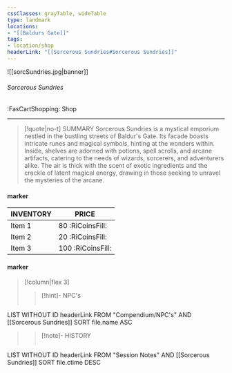 ```yaml
---
cssClasses: grayTable, wideTable
type: landmark
locations:
- "[[Baldurs Gate]]"
tags:
- location/shop
headerLink: "[[Sorcerous Sundries#Sorcerous Sundries]]"
---
```


![[sorcSundries.jpg|banner]]
###### Sorcerous Sundries
<span class="sub2">:FasCartShopping: Shop</span>
___

> [!quote|no-t] SUMMARY
>Sorcerous Sundries is a mystical emporium nestled in the bustling streets of Baldur's Gate. Its facade boasts intricate runes and magical symbols, hinting at the wonders within. Inside, shelves are adorned with potions, spell scrolls, and arcane artifacts, catering to the needs of wizards, sorcerers, and adventurers alike. The air is thick with the scent of exotic ingredients and the crackle of latent magical energy, drawing in those seeking to unravel the mysteries of the arcane.

#### marker
| INVENTORY                  | PRICE |
| -------------------------- | ----- |
| Item 1 | 80 <span class="goldcoin">:RiCoinsFill:</span>  |
| Item 2 | 20 <span class="silvercoin">:RiCoinsFill:</span>   |
| Item 3 | 100 <span class="coppercoin">:RiCoinsFill:</span>  |

<span class="clearfix"></span>

#### marker
> [!column|flex 3]
> > [!hint]-  NPC's
> >```dataview
LIST WITHOUT ID headerLink
FROM "Compendium/NPC's" AND [[Sorcerous Sundries]]
SORT file.name ASC
> 
>> [!note]- HISTORY
>>```dataview
LIST WITHOUT ID headerLink
FROM "Session Notes" AND [[Sorcerous Sundries]]
SORT file.ctime DESC